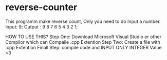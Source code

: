 # reverse-counter
This programm make reverse count,  Only you need to do Input a number.
Input:  9;
Output :  9  8 7 6 5 4 3 2 1;

HOW TO USE THIS?
 Step One: Download Microsoft Visual Studio or other Compilor which can Compaile .cpp Extention 
 Step Two: Create a file with .cpp Extention 
 Finall Step:    compile  code and INPUT ONLY INTEGER Value
 <3

